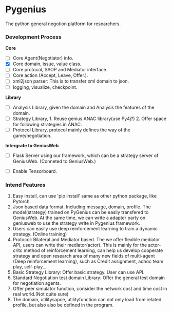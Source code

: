 # Pygenius
The python general negotion platform for researchers.

### Development Process
**Core**
- [ ] Core Agent(Negotiator) info. 
- [x] Core domain, issue, value class.
- [ ] Core protocol, SAOP and Mediator interface.
- [ ] Core action (Accept, Leave, Offer.). 
- [ ] xml2json parser: This is to transfer xml domain to json.
- [ ] logging, visualize, checkpoint.

**Library**
- [ ] Analysis Library, given the domain and Analysis the features of the domain.
- [ ] Strategy Library, 1. Reuse genius ANAC library(use Py4j?)  2. Offer space for following strategies in ANAC.
- [ ] Protocol Library, protocol mainly defines the way of the game/negotiation.   

**Intergrate to GeniusWeb**
- [ ] Flask Server using our framework, which can be a strategy server of GeniusWeb. (Conneted to GeniusWeb.)
- [ ] Enable Tensorboard. 


### Intend Features
1. Easy install, can use 'pip install' same as other python package, like Pytorch. 
2. Json based data format. Including message, domain, profile. The model(strategy) trained on PyGenius can be easily transfered to GeniusWeb. At the same time, we can write a adapter party on geniusweb to use the strategy write in Pygenius framework. 
3. Users can easily use deep reinforcement learning to train a dynamic strategy. (Online training)
4. Protocol: Bilateral and Mediator based. The we offer flexible mediator API, users can write their mediator(actor). This is mainly for the actor-critc method of reinforcement learning, can help us develop cooperate strategy and open research area of many new fields of multi-agent (Deep reinforcement learning), such as Credit assignment, adhoc team play, self-play...
5. Basic Strategy Library: Offer basic strategy. User can use API.
6. Standard Negotiation test domain Library: Offer the general test domain for negotiation agents.
7. Offer peer simulator function, consider the network cost and time cost in real world.(Not quite sure)
8. The domain, utilitysapce, utilityfunction can not only load from related profile, but also also be defined in the program.
